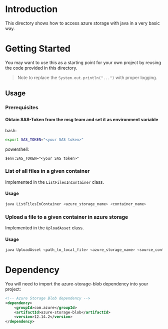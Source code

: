 # Introduction
This directory shows how to access azure storage with java in a very basic way. 

# Getting Started
You may want to use this as a starting point for your own project by reusing the code provided in this directory.

> Note to replace the `System.out.println("...")` with proper logging.

## Usage
### Prerequisites
#### Obtain SAS-Token from the msg team and set it as environment variable
bash:
```bash
export SAS_TOKEN="<your SAS token>"
```
powershell:
```powers
$env:SAS_TOKEN="<your SAS token>"
```
### List of all files in a given container
Implemented in the `ListFilesInContainer` class. 
#### Usage
```java
java ListFilesInContainer <azure_storage_name> <container_name>
```
### Upload a file to a given container in azure storage
Implemented in the `UploadAsset` class.
#### Usage
```java
java UploadAsset <path_to_local_file> <azure_storage_name> <source_container_name>
```

# Dependency
You will need to import the azure-storage-blob dependency into your project:
```xml
<!-- Azure Storage Blob dependency -->
<dependency>
    <groupId>com.azure</groupId>
    <artifactId>azure-storage-blob</artifactId>
    <version>12.14.2</version>
</dependency>
```

